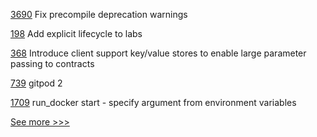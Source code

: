 
[3690](https://github.com/hyperledger/besu/pull/3690) Fix precompile deprecation warnings

[198](https://github.com/hyperledger-labs/hyperledger-labs.github.io/pull/198) Add explicit lifecycle to labs

[368](https://github.com/hyperledger-labs/private-data-objects/pull/368) Introduce client support key/value stores to enable large parameter passing to contracts

[739](https://github.com/hyperledger-labs/business-partner-agent/pull/739) gitpod 2

[1709](https://github.com/hyperledger/aries-cloudagent-python/pull/1709) run_docker start - specify argument from environment variables


[See more >>>](https://start-here.hyperledger.org/pull-requests)
